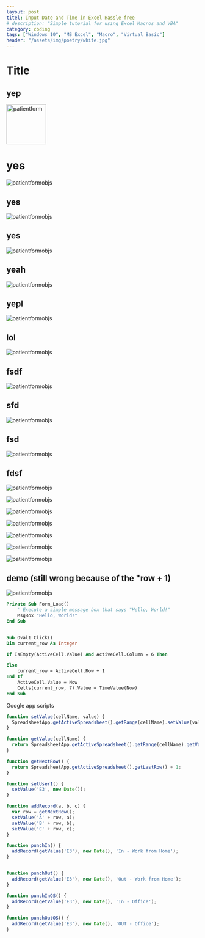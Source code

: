 ```yaml
---
layout: post
titel: Input Date and Time in Excel Hassle-free
# description: "Simple tutorial for using Excel Macros and VBA"
category: coding
tags: ["Windows 10", "MS Excel", "Macro", "Virtual Basic"]
header: "/assets/img/poetry/white.jpg"
---
```

# Title
## yep
<img src="/assets/img/coding/excel/patient_form_table.jpg" alt="patientform" height="104.196"/>

# yes
![patientformobjs](/assets/img/coding/excel/patient_form_objects.jpg)
## yes
![patientformobjs](/assets/img/coding/excel/patient_form_1.jpg)
## yes
![patientformobjs](/assets/img/coding/excel/assign_macro.jpg)
## yeah
![patientformobjs](/assets/img/coding/excel/assign_macro2.jpg)
## yepl
![patientformobjs](/assets/img/coding/excel/vba_excel_window.jpg)
## lol
![patientformobjs](/assets/img/coding/excel/vba_excel_window.jpg)
## fsdf
![patientformobjs](/assets/img/coding/excel/find_and_select.jpg)
## sfd
![patientformobjs](/assets/img/coding/excel/find_and_select2.jpg)
## fsd
![patientformobjs](/assets/img/coding/excel/selection.jpg)
## fdsf
![patientformobjs](/assets/img/coding/excel/selection_2.jpg)

![patientformobjs](/assets/img/coding/excel/oval1_click.jpg)

![patientformobjs](/assets/img/coding/excel/datetimebutton.jpg)

![patientformobjs](/assets/img/coding/excel/click_no.jpg)

![patientformobjs](/assets/img/coding/excel/savetoxlsm.jpg)

![patientformobjs](/assets/img/coding/excel/assign_macro3.jpg)

![patientformobjs](/assets/img/coding/excel/edit.jpg)
## demo (still wrong because of the "row + 1)
![patientformobjs](/assets/img/coding/excel/demo.gif)
```vb
Private Sub Form_Load()
    ' Execute a simple message box that says "Hello, World!"
    MsgBox "Hello, World!"
End Sub


Sub Oval1_Click()
Dim current_row As Integer

If IsEmpty(ActiveCell.Value) And ActiveCell.Column = 6 Then

Else 
    current_row = ActiveCell.Row + 1
End If
    ActiveCell.Value = Now
    Cells(current_row, 7).Value = TimeValue(Now)
End Sub
```

Google app scripts

```js
function setValue(cellName, value) {
  SpreadsheetApp.getActiveSpreadsheet().getRange(cellName).setValue(value);
}

function getValue(cellName) {
  return SpreadsheetApp.getActiveSpreadsheet().getRange(cellName).getValue();
}

function getNextRow() {
  return SpreadsheetApp.getActiveSpreadsheet().getLastRow() + 1;
}

function setUser1() {
  setValue('E3', new Date());
}

function addRecord(a, b, c) {
  var row = getNextRow();
  setValue('A' + row, a);
  setValue('B' + row, b);
  setValue('C' + row, c);
}

function punchIn() {
  addRecord(getValue('E3'), new Date(), 'In - Work from Home');
}


function punchOut() {
  addRecord(getValue('E3'), new Date(), 'Out - Work from Home');
}

function punchInOS() {
  addRecord(getValue('E3'), new Date(), 'In - Office');
}

function punchOutOS() {
  addRecord(getValue('E3'), new Date(), 'OUT - Office');
}

```
